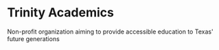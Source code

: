 # Trinity Academics
Non-profit organization aiming to provide accessible education to Texas' future generations
